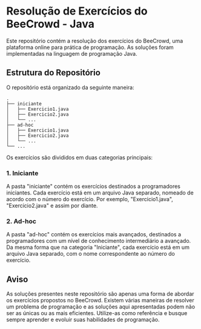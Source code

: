 # Resolução de Exercícios do BeeCrowd - Java

Este repositório contém a resolução dos exercícios do BeeCrowd, uma plataforma online para prática de programação. As soluções foram implementadas na linguagem de programação Java.

## Estrutura do Repositório

O repositório está organizado da seguinte maneira:

```
.
├── iniciante
│   ├── Exercicio1.java
│   ├── Exercicio2.java
│   └── ...
├── ad-hoc
│   ├── Exercicio1.java
│   ├── Exercicio2.java
│   └── ...
└── ...
```

Os exercícios são divididos em duas categorias principais:

### 1. Iniciante

A pasta "iniciante" contém os exercícios destinados a programadores iniciantes. Cada exercício está em um arquivo Java separado, nomeado de acordo com o número do exercício. Por exemplo, "Exercicio1.java", "Exercicio2.java" e assim por diante.

### 2. Ad-hoc

A pasta "ad-hoc" contém os exercícios mais avançados, destinados a programadores com um nível de conhecimento intermediário a avançado. Da mesma forma que na categoria "Iniciante", cada exercício está em um arquivo Java separado, com o nome correspondente ao número do exercício.



## Aviso

As soluções presentes neste repositório são apenas uma forma de abordar os exercícios propostos no BeeCrowd. Existem várias maneiras de resolver um problema de programação e as soluções aqui apresentadas podem não ser as únicas ou as mais eficientes. Utilize-as como referência e busque sempre aprender e evoluir suas habilidades de programação.